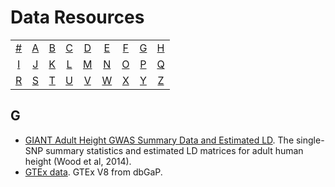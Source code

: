 # Data Resources

|     |     |     |     |     |     |     |     |     |
|:-:  |:-:  |:-:  |:-:  |:-:  |:-:  |:-:  |:-:  |:-:  |
| [#](#0) 	| [A](#a) 	| [B](#b) 	| [C](#c) 	| [D](#d) 	| [E](#e) 	| [F](#f) 	| [G](#g) 	| [H](#h) 	|
| [I](#i) 	| [J](#j) 	| [K](#k) 	| [L](#l) 	| [M](#m) 	| [N](#n) 	| [O](#o) 	| [P](#p) 	| [Q](#q) 	|
| [R](#r) 	| [S](#s) 	| [T](#t) 	| [U](#u) 	| [V](#v) 	| [W](#w) 	| [X](#x) 	| [Y](#y) 	| [Z](#z)  	|
## G
* [GIANT Adult Height GWAS Summary Data and Estimated LD](https://xinhe-lab.github.io/lab-wiki/project_resource/data/GIANT_Height_GWAS.md). The single-SNP summary statistics and estimated LD matrices for adult human height (Wood et al, 2014).
* [GTEx data](https://xinhe-lab.github.io/lab-wiki/project_resource/data/GTEx.md). GTEx V8 from dbGaP.
